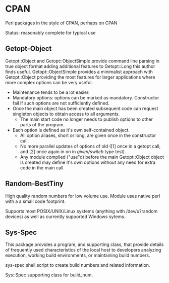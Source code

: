 # CPAN
Perl packages in the style of CPAN, perhaps on CPAN

Status: reasonably complete for typical use

## Getopt-Object
Getopt::Object and Getopt::ObjectSimple provide command line parsing 
in true object format adding additional features to Getopt::Long this
author finds useful. Getopt::ObjectSimple provides a minimalist
approach with Getopt::Object providing the most features for
larger applications where more complex options can be very useful. 

* Maintenance tends to be a lot easier.
* Mandatory options: options can be marked as mandatory. Constructor fail if such options are not sufficiently defined.
* Once the main object has been created subsequent code can request singleton objects to obtain access to all arguments. 
   * The main start code no longer needs to publish options to other parts of the program.
* Each option is defined as it's own self-contained object. 
   * All option aliases, short or long, are given once in the constructor call.
   * No more parallel updates of options of old ([1] once in a getopt call, and [2] once again in on in *given/switch* type test).
   * Any module compiled ("use"d) before the main Getopt::Object object is created may define it's own options without any need for extra code in the main call.

## Random-BestTiny
High quality random numbers for low volume use. 
Module uses native perl with a a small code footprint.

Supports most POSIX/UNIX/Linux systems (anything with /dev/u?random devices) as well as currently supported Windows sytems.


## Sys-Spec
This package provides a program, and supporting class, that 
provide details of frequently used characteristics of the
local host to developers analyzing execution, working build 
environments, or maintaining build numbers.

  sys-spec  shell script to create build numbers and related information.

  Sys::Spec supporting class for build_num.

